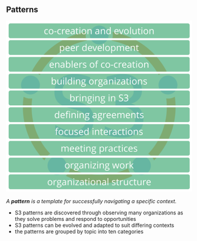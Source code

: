 ## Patterns 

![right,fit](img/pattern-group-headers/all-groups-dark.png)


_A **pattern** is a template for successfully navigating a specific context._

* S3 patterns are discovered through observing many organizations as they solve problems and respond to opportunities
* S3 patterns can be evolved and adapted to suit differing contexts
* the patterns are grouped by topic into ten categories
